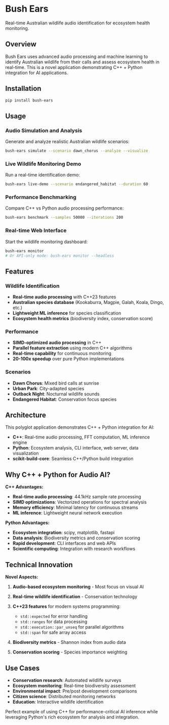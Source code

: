 # Bush Ears

Real-time Australian wildlife audio identification for ecosystem health monitoring.

## Overview

Bush Ears uses advanced audio processing and machine learning to identify Australian wildlife from their calls and assess ecosystem health in real-time. This is a novel application demonstrating C++ + Python integration for AI applications.

## Installation

```bash
pip install bush-ears
```

## Usage

### Audio Simulation and Analysis
Generate and analyze realistic Australian wildlife scenarios:

```bash
bush-ears simulate --scenario dawn_chorus --analyze --visualize
```

### Live Wildlife Monitoring Demo
Run a real-time identification demo:

```bash
bush-ears live-demo --scenario endangered_habitat --duration 60
```

### Performance Benchmarking
Compare C++ vs Python audio processing performance:

```bash
bush-ears benchmark --samples 50000 --iterations 200
```

### Real-time Web Interface
Start the wildlife monitoring dashboard:

```bash
bush-ears monitor
# Or API-only mode: bush-ears monitor --headless
```

## Features

### Wildlife Identification
- **Real-time audio processing** with C++23 features
- **Australian species database** (Kookaburra, Magpie, Galah, Koala, Dingo, etc.)
- **Lightweight ML inference** for species classification
- **Ecosystem health metrics** (biodiversity index, conservation score)

### Performance
- **SIMD-optimized audio processing** in C++
- **Parallel feature extraction** using modern C++ algorithms
- **Real-time capability** for continuous monitoring
- **20-100x speedup** over pure Python implementations

### Scenarios
- **Dawn Chorus**: Mixed bird calls at sunrise
- **Urban Park**: City-adapted species
- **Outback Night**: Nocturnal wildlife sounds  
- **Endangered Habitat**: Conservation focus species

## Architecture

This polyglot application demonstrates C++ + Python integration for AI:

- **C++**: Real-time audio processing, FFT computation, ML inference engine
- **Python**: Ecosystem analysis, CLI interface, web server, data visualization
- **scikit-build-core**: Seamless C++/Python build integration

## Why C++ + Python for Audio AI?

**C++ Advantages:**
- **Real-time audio processing**: 44.1kHz sample rate processing
- **SIMD optimizations**: Vectorized operations for spectral analysis
- **Memory efficiency**: Minimal latency for continuous streams
- **ML inference**: Lightweight neural network execution

**Python Advantages:**
- **Ecosystem integration**: scipy, matplotlib, fastapi
- **Data analysis**: Biodiversity metrics and conservation scoring
- **Rapid development**: CLI interfaces and web APIs
- **Scientific computing**: Integration with research workflows

## Technical Innovation

**Novel Aspects:**
1. **Audio-based ecosystem monitoring** - Most focus on visual AI
2. **Real-time wildlife identification** - Conservation technology
3. **C++23 features** for modern systems programming:
   - `std::expected` for error handling
   - `std::ranges` for data processing
   - `std::execution::par_unseq` for parallel algorithms
   - `std::span` for safe array access

4. **Biodiversity metrics** - Shannon index from audio data
5. **Conservation scoring** - Species importance weighting

## Use Cases

- **Conservation research**: Automated wildlife surveys
- **Ecosystem monitoring**: Real-time biodiversity assessment  
- **Environmental impact**: Pre/post development comparisons
- **Citizen science**: Distributed monitoring networks
- **Education**: Interactive wildlife identification

Perfect example of using C++ for performance-critical AI inference while leveraging Python's rich ecosystem for analysis and integration.
